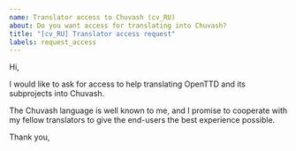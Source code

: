 ```yaml
---
name: Translator access to Chuvash (cv_RU)
about: Do you want access for translating into Chuvash?
title: "[cv_RU] Translator access request"
labels: request_access
---
```


<!-- translator: cv_RU -->
<!-- Please do not edit the header of this template. If you have something to add, do this at the end. -->

Hi,

I would like to ask for access to help translating OpenTTD and its subprojects into Chuvash.

The Chuvash language is well known to me, and I promise to cooperate with my fellow translators to give the end-users the best experience possible.

<!-- DO NOT modify anything above this line; feel free to add a personal touch below this line -->

Thank you,
